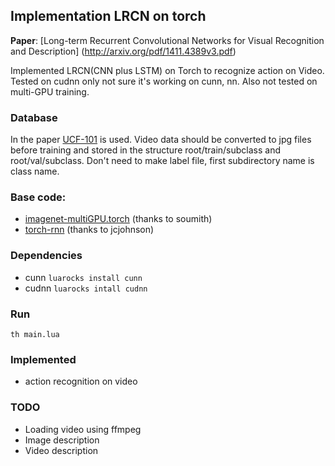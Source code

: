 ## Implementation LRCN on torch
**Paper**: [Long-term Recurrent Convolutional Networks for Visual Recognition and Description] (http://arxiv.org/pdf/1411.4389v3.pdf)

Implemented LRCN(CNN plus LSTM) on Torch to recognize action on Video. 
Tested on cudnn only not sure it's working on cunn, nn. Also not tested on multi-GPU training.

### Database
In the paper [UCF-101](http://crcv.ucf.edu/data/UCF101.php) is used. Video data should be converted to jpg files before training and stored in the structure root/train/subclass and root/val/subclass. Don't need to make label file, first subdirectory name is class name.


### Base code: 
- [imagenet-multiGPU.torch](https://github.com/soumith/imagenet-multiGPU.torch) (thanks to soumith)
- [torch-rnn](https://github.com/jcjohnson/torch-rnn) (thanks to jcjohnson)

### Dependencies
- cunn `luarocks install cunn`
- cudnn `luarocks intall cudnn`

### Run
```
th main.lua
```

### Implemented
- action recognition on video

### TODO
- Loading video using ffmpeg
- Image description
- Video description

